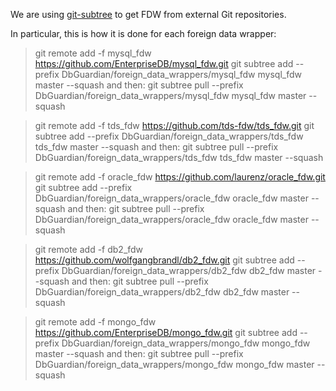 We are using [git-subtree](https://www.atlassian.com/git/tutorials/git-subtree) to get FDW from external Git repositories.

In particular, this is how it is done for each foreign data wrapper:

> git remote add -f mysql_fdw https://github.com/EnterpriseDB/mysql_fdw.git
> git subtree add --prefix DbGuardian/foreign_data_wrappers/mysql_fdw mysql_fdw master --squash
and then:
> git subtree pull --prefix DbGuardian/foreign_data_wrappers/mysql_fdw mysql_fdw master --squash

> git remote add -f tds_fdw https://github.com/tds-fdw/tds_fdw.git
> git subtree add --prefix DbGuardian/foreign_data_wrappers/tds_fdw tds_fdw master --squash
and then:
> git subtree pull --prefix DbGuardian/foreign_data_wrappers/tds_fdw tds_fdw master --squash


> git remote add -f oracle_fdw https://github.com/laurenz/oracle_fdw.git
> git subtree add --prefix DbGuardian/foreign_data_wrappers/oracle_fdw oracle_fdw master --squash
and then:
> git subtree pull --prefix DbGuardian/foreign_data_wrappers/oracle_fdw oracle_fdw master --squash 

> git remote add -f db2_fdw https://github.com/wolfgangbrandl/db2_fdw.git
> git subtree add --prefix DbGuardian/foreign_data_wrappers/db2_fdw db2_fdw master --squash
and then:
> git subtree pull --prefix DbGuardian/foreign_data_wrappers/db2_fdw db2_fdw master --squash 

> git remote add -f mongo_fdw https://github.com/EnterpriseDB/mongo_fdw.git
> git subtree add --prefix DbGuardian/foreign_data_wrappers/mongo_fdw mongo_fdw master --squash
and then:
> git subtree pull --prefix DbGuardian/foreign_data_wrappers/mongo_fdw mongo_fdw master --squash 
